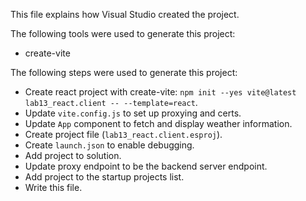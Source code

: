 This file explains how Visual Studio created the project.

The following tools were used to generate this project:
- create-vite

The following steps were used to generate this project:
- Create react project with create-vite: `npm init --yes vite@latest lab13_react.client -- --template=react`.
- Update `vite.config.js` to set up proxying and certs.
- Update `App` component to fetch and display weather information.
- Create project file (`lab13_react.client.esproj`).
- Create `launch.json` to enable debugging.
- Add project to solution.
- Update proxy endpoint to be the backend server endpoint.
- Add project to the startup projects list.
- Write this file.
